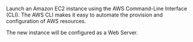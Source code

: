 Launch an Amazon EC2 instance using the AWS Command-Line Interface (CLI). The AWS CLI makes it easy to automate the provision and configuration of AWS resources.

The new instance will be configured as a Web Server.


